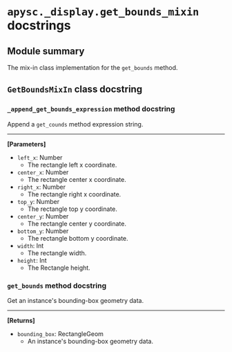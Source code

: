 # `apysc._display.get_bounds_mixin` docstrings

## Module summary

The mix-in class implementation for the `get_bounds` method.

## `GetBoundsMixIn` class docstring

### `_append_get_bounds_expression` method docstring

Append a `get_counds` method expression string.<hr>

**[Parameters]**

- `left_x`: Number
  - The rectangle left x coordinate.
- `center_x`: Number
  - The rectangle center x coordinate.
- `right_x`: Number
  - The rectangle right x coordinate.
- `top_y`: Number
  - The rectangle top y coordinate.
- `center_y`: Number
  - The rectangle center y coordinate.
- `bottom_y`: Number
  - The rectangle bottom y coordinate.
- `width`: Int
  - The rectangle width.
- `height`: Int
  - The Rectangle height.

### `get_bounds` method docstring

Get an instance's bounding-box geometry data.<hr>

**[Returns]**

- `bounding_box`: RectangleGeom
  - An instance's bounding-box geometry data.